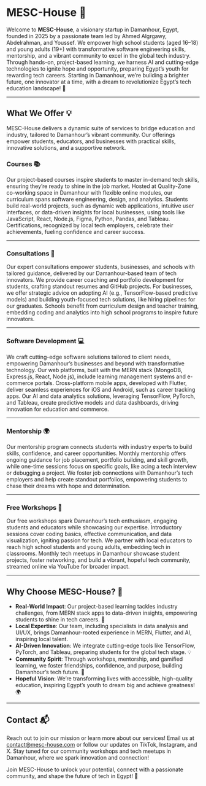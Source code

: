# MESC-House 🌟

Welcome to **MESC-House**, a visionary startup in Damanhour, Egypt, founded in 2025 by a passionate team led by Ahmed Algrgawy, Abdelrahman, and Youssef. We empower high school students (aged 16–18) and young adults (19+) with transformative software engineering skills, mentorship, and a vibrant community to excel in the global tech industry. Through hands-on, project-based learning, we harness AI and cutting-edge technologies to ignite hope and opportunity, preparing Egypt’s youth for rewarding tech careers. Starting in Damanhour, we’re building a brighter future, one innovator at a time, with a dream to revolutionize Egypt’s tech education landscape! 🚀

---

## What We Offer 💡

MESC-House delivers a dynamic suite of services to bridge education and industry, tailored to Damanhour’s vibrant community. Our offerings empower students, educators, and businesses with practical skills, innovative solutions, and a supportive network.

### Courses 📚
Our project-based courses inspire students to master in-demand tech skills, ensuring they’re ready to shine in the job market. Hosted at Quality-Zone co-working space in Damanhour with flexible online modules, our curriculum spans software engineering, design, and analytics. Students build real-world projects, such as dynamic web applications, intuitive user interfaces, or data-driven insights for local businesses, using tools like JavaScript, React, Node.js, Figma, Python, Pandas, and Tableau. Certifications, recognized by local tech employers, celebrate their achievements, fueling confidence and career success.

---

### Consultations 🤝
Our expert consultations empower students, businesses, and schools with tailored guidance, delivered by our Damanhour-based team of tech innovators. We provide career coaching and portfolio development for students, crafting standout resumes and GitHub projects. For businesses, we offer strategic advice on adopting AI (e.g., TensorFlow-based predictive models) and building youth-focused tech solutions, like hiring pipelines for our graduates. Schools benefit from curriculum design and teacher training, embedding coding and analytics into high school programs to inspire future innovators.

---

### Software Development 💻
We craft cutting-edge software solutions tailored to client needs, empowering Damanhour’s businesses and beyond with transformative technology. Our web platforms, built with the MERN stack (MongoDB, Express.js, React, Node.js), include learning management systems and e-commerce portals. Cross-platform mobile apps, developed with Flutter, deliver seamless experiences for iOS and Android, such as career tracking apps. Our AI and data analytics solutions, leveraging TensorFlow, PyTorch, and Tableau, create predictive models and data dashboards, driving innovation for education and commerce.

---

### Mentorship 🌍
Our mentorship program connects students with industry experts to build skills, confidence, and career opportunities. Monthly mentorship offers ongoing guidance for job placement, portfolio building, and skill growth, while one-time sessions focus on specific goals, like acing a tech interview or debugging a project. We foster job connections with Damanhour’s tech employers and help create standout portfolios, empowering students to chase their dreams with hope and determination.

---

### Free Workshops 🎉
Our free workshops spark Damanhour’s tech enthusiasm, engaging students and educators while showcasing our expertise. Introductory sessions cover coding basics, effective communication, and data visualization, igniting passion for tech. We partner with local educators to reach high school students and young adults, embedding tech in classrooms. Monthly tech meetups in Damanhour showcase student projects, foster networking, and build a vibrant, hopeful tech community, streamed online via YouTube for broader impact.

---

## Why Choose MESC-House? 🚀
- **Real-World Impact**: Our project-based learning tackles industry challenges, from MERN stack apps to data-driven insights, empowering students to shine in tech careers. 🌟
- **Local Expertise**: Our team, including specialists in data analysis and UI/UX, brings Damanhour-rooted experience in MERN, Flutter, and AI, inspiring local talent.
- **AI-Driven Innovation**: We integrate cutting-edge tools like TensorFlow, PyTorch, and Tableau, preparing students for the global tech stage. 💡
- **Community Spirit**: Through workshops, mentorship, and gamified learning, we foster friendships, confidence, and purpose, building Damanhour’s tech future. 🤝
- **Hopeful Vision**: We’re transforming lives with accessible, high-quality education, inspiring Egypt’s youth to dream big and achieve greatness! 🌍

---

## Contact 📬
Reach out to join our mission or learn more about our services! Email us at contact@mesc-house.com or follow our updates on TikTok, Instagram, and X. Stay tuned for our community workshops and tech meetups in Damanhour, where we spark innovation and connection!

Join MESC-House to unlock your potential, connect with a passionate community, and shape the future of tech in Egypt! 🚀
